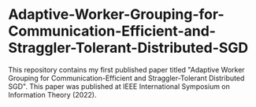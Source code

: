 # Adaptive-Worker-Grouping-for-Communication-Efficient-and-Straggler-Tolerant-Distributed-SGD
This repository contains my first published paper titled "Adaptive Worker Grouping for Communication-Efficient and Straggler-Tolerant Distributed SGD". This paper was published at IEEE International Symposium on Information Theory (2022).

